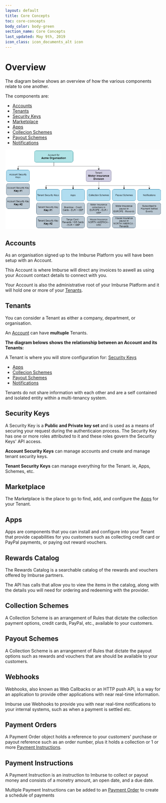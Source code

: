 ```yaml
---
layout: default
title: Core Concepts
toc: core-concepts
body_color: body-green
section_name: Core Concepts
last_updated: May 9th, 2019
icon_class: icon_documents_alt icon
---
```

# Overview
The diagram below shows an overview of how the various components relate to one another.

The components are:

- [Accounts](#accounts)
- [Tenants](#tenants)
- [Security Keys](#security-keys)
- [Marketplace](#marketplace)
- [Apps](#apps)
- [Collecion Schemes](#collection-schemes)
- [Payout Schemes](#payout-schemes)
- [Notifications](#webhooks)

<img src="/assets/images/guides/getting-started/concept-overview.png" style="width:800px;" title="Overview" alt="Overview"/>

## Accounts
As an organisation signed up to the Imburse Platform you will have been setup with an Account.

This Account is where Imburse will direct any invoices to aswell as using your Account contact details to connect with you.

Your Account is also the administrative root of your Imburse Platform and it will hold one or more of your [Tenants](/pages/guides/getting-started/what-is-a-tenant/).

## Tenants
You can consider a Tenant as either a company, department, or organisation.

An [Account](#accounts) can have **multuple** Tenants.

**The diagram belows shows the relationship between an Account and its Tenants:**

A Tenant is where you will store configuration for:
[Security Keys](#security-keys)
- [Apps](#apps)
- [Collecion Schemes](#collection-schemes)
- [Payout Schemes](#payout-schemes)
- [Notifications](#webhooks)

Tenants do not share information with each other and are a self contained and isolated entity within a multi-tenancy system.

## Security Keys
A Security Key is a **Public and Private key set** and is used as a means of securing your request during the authenticaion process.
The Security Key has one or more roles attributed to it and these roles govern the Security Keys' API access.

**Account Security Keys** can manage accounts and create and manage tenant security keys.

**Tenant Security Keys** can manage everything for the Tenant. ie, Apps, Schemes, etc.

## Marketplace
The Marketplace is the place to go to find, add, and configure the [Apps](#apps) for your Tenant.

## Apps
Apps are components that you can install and configure into your Tenant that provide capabilities for you customers such as collecting credit card or PayPal payments, or paying out reward vouchers.

## Rewards Catalog
The Rewards Catalog is a searchable catalog of the rewards and vouchers offered by Imburse partners.

The API has calls that allow you to view the items in the catalog, along with the details you will need for ordering and redeeming with the provider.

## Collection Schemes
A Collection Scheme is an arrangement of Rules that dictate the collection payment options, credit cards, PayPal, etc., available to your customers.

## Payout Schemes
A Collection Scheme is an arrangement of Rules that dictate the payout options such as rewards and vouchers that are should be available to your customers.

## Webhooks
Webhooks, also known as Web Callbacks or an HTTP push API, is a way for an application to provide other applications with near real-time information.

Imburse use Webhooks to provide you with near real-time notifications to your internal systems, such as when a payment is settled etc.

## Payment Orders
A Payment Order object holds a reference to your customers' purchase or payout reference such as an order number, plus it holds a collection or 1 or more [Payment Instructions](#payment-instruction).

## Payment Instructions
A Payment Instruction is an instruction to Imburse to collect or payout money and consists of a monetry amount, an open date, and a due date.

Multiple Payment Instructions can be added to an [Payment Order](#payment-order) to create a schedule of payments
